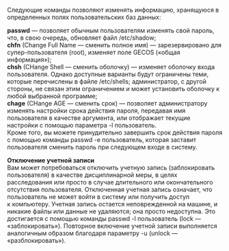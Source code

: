 Следующие команды позволяют изменять информацию, хранящуюся в определенных полях пользовательских баз данных:


**passwd** — позволяет обычным пользователям изменять свой пароль, что, в свою очередь, обновляет файл /etc/shadow;  
**chfn** (Change Full Name — сменить полное имя) — зарезервировано для супер-пользователя (root), изменяет поле GECOS («общая информация»);  
**chsh** (CHange Shell — сменить оболочку) — изменяет оболочку входа пользователя. Однако доступные варианты будут ограничены теми, которые перечислены в файле /etc/shells; администратор, с другой стороны, не связан этим ограничением и может установить оболочку к любой выбранной программе;  
**chage** (CHange AGE — сменить срок) — позволяет администратору изменять настройки срока действия пароля, передавая имя пользователя в качестве аргумента, или отображает текущие настройки с помощью параметра -l пользователь.  
Кроме того, вы можете принудительно завершить срок действия пароля с помощью команды passwd -e пользователь, которая заставит пользователя сменить пароль при следующем входе в систему.


**Отключение учетной записи**  
Вам может потребоваться отключить учетную запись (заблокировать пользователя) в качестве дисциплинарной меры, в целях расследования или просто в случае длительного или окончательного отсутствия пользователя. Отключенная учетная запись означает, что пользователь не может войти в систему или получить доступ  
к компьютеру. Учетная запись остается неповрежденной на машине, и никакие файлы или данные не удаляются; она просто недоступна. Это достигается с помощью команды passwd -l пользователь (lock — «заблокировать»). Повторное включение учетной записи выполняется аналогичным образом благодаря параметру -u (unlock —  
«разблокировать»).

